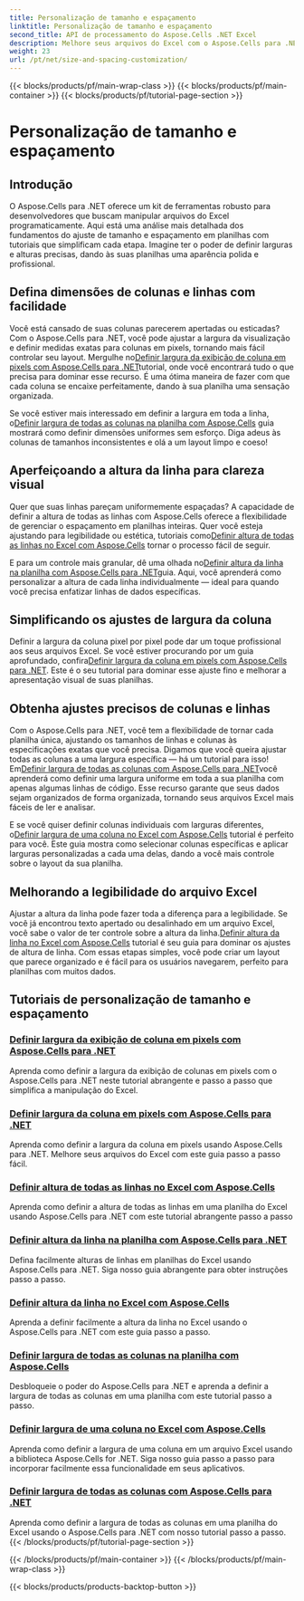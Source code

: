 ```yaml
---
title: Personalização de tamanho e espaçamento
linktitle: Personalização de tamanho e espaçamento
second_title: API de processamento do Aspose.Cells .NET Excel
description: Melhore seus arquivos do Excel com o Aspose.Cells para .NET. Descubra tutoriais fáceis de seguir para personalizar tamanho e espaçamento, definindo larguras de colunas e alturas de linhas sem esforço.
weight: 23
url: /pt/net/size-and-spacing-customization/
---
```


{{< blocks/products/pf/main-wrap-class >}}
{{< blocks/products/pf/main-container >}}
{{< blocks/products/pf/tutorial-page-section >}}

# Personalização de tamanho e espaçamento

## Introdução

O Aspose.Cells para .NET oferece um kit de ferramentas robusto para desenvolvedores que buscam manipular arquivos do Excel programaticamente. Aqui está uma análise mais detalhada dos fundamentos do ajuste de tamanho e espaçamento em planilhas com tutoriais que simplificam cada etapa. Imagine ter o poder de definir larguras e alturas precisas, dando às suas planilhas uma aparência polida e profissional.

## Defina dimensões de colunas e linhas com facilidade

 Você está cansado de suas colunas parecerem apertadas ou esticadas? Com o Aspose.Cells para .NET, você pode ajustar a largura da visualização e definir medidas exatas para colunas em pixels, tornando mais fácil controlar seu layout. Mergulhe no[Definir largura da exibição de coluna em pixels com Aspose.Cells para .NET](./setting-column-view-width/)tutorial, onde você encontrará tudo o que precisa para dominar esse recurso. É uma ótima maneira de fazer com que cada coluna se encaixe perfeitamente, dando à sua planilha uma sensação organizada.

 Se você estiver mais interessado em definir a largura em toda a linha, o[Definir largura de todas as colunas na planilha com Aspose.Cells](./setting-width-of-all-columns-in-worksheet/) guia mostrará como definir dimensões uniformes sem esforço. Diga adeus às colunas de tamanhos inconsistentes e olá a um layout limpo e coeso!

## Aperfeiçoando a altura da linha para clareza visual

 Quer que suas linhas pareçam uniformemente espaçadas? A capacidade de definir a altura de todas as linhas com Aspose.Cells oferece a flexibilidade de gerenciar o espaçamento em planilhas inteiras. Quer você esteja ajustando para legibilidade ou estética, tutoriais como[Definir altura de todas as linhas no Excel com Aspose.Cells](./setting-height-of-all-rows/) tornar o processo fácil de seguir.

 E para um controle mais granular, dê uma olhada no[Definir altura da linha na planilha com Aspose.Cells para .NET](./setting-height-of-all-rows-in-worksheet/)guia. Aqui, você aprenderá como personalizar a altura de cada linha individualmente — ideal para quando você precisa enfatizar linhas de dados específicas.

## Simplificando os ajustes de largura da coluna

 Definir a largura da coluna pixel por pixel pode dar um toque profissional aos seus arquivos Excel. Se você estiver procurando por um guia aprofundado, confira[Definir largura da coluna em pixels com Aspose.Cells para .NET](./setting-column-width/). Este é o seu tutorial para dominar esse ajuste fino e melhorar a apresentação visual de suas planilhas.

## Obtenha ajustes precisos de colunas e linhas

 Com o Aspose.Cells para .NET, você tem a flexibilidade de tornar cada planilha única, ajustando os tamanhos de linhas e colunas às especificações exatas que você precisa. Digamos que você queira ajustar todas as colunas a uma largura específica — há um tutorial para isso! Em[Definir largura de todas as colunas com Aspose.Cells para .NET](./setting-width-of-all-columns/)você aprenderá como definir uma largura uniforme em toda a sua planilha com apenas algumas linhas de código. Esse recurso garante que seus dados sejam organizados de forma organizada, tornando seus arquivos Excel mais fáceis de ler e analisar.

 E se você quiser definir colunas individuais com larguras diferentes, o[Definir largura de uma coluna no Excel com Aspose.Cells](./setting-width-of-column/) tutorial é perfeito para você. Este guia mostra como selecionar colunas específicas e aplicar larguras personalizadas a cada uma delas, dando a você mais controle sobre o layout da sua planilha. 

## Melhorando a legibilidade do arquivo Excel

 Ajustar a altura da linha pode fazer toda a diferença para a legibilidade. Se você já encontrou texto apertado ou desalinhado em um arquivo Excel, você sabe o valor de ter controle sobre a altura da linha.[Definir altura da linha no Excel com Aspose.Cells](./setting-height-of-row/) tutorial é seu guia para dominar os ajustes de altura de linha. Com essas etapas simples, você pode criar um layout que parece organizado e é fácil para os usuários navegarem, perfeito para planilhas com muitos dados.

## Tutoriais de personalização de tamanho e espaçamento
### [Definir largura da exibição de coluna em pixels com Aspose.Cells para .NET](./setting-column-view-width/)
Aprenda como definir a largura da exibição de colunas em pixels com o Aspose.Cells para .NET neste tutorial abrangente e passo a passo que simplifica a manipulação do Excel.
### [Definir largura da coluna em pixels com Aspose.Cells para .NET](./setting-column-width/)
Aprenda como definir a largura da coluna em pixels usando Aspose.Cells para .NET. Melhore seus arquivos do Excel com este guia passo a passo fácil.
### [Definir altura de todas as linhas no Excel com Aspose.Cells](./setting-height-of-all-rows/)
Aprenda como definir a altura de todas as linhas em uma planilha do Excel usando Aspose.Cells para .NET com este tutorial abrangente passo a passo
### [Definir altura da linha na planilha com Aspose.Cells para .NET](./setting-height-of-all-rows-in-worksheet/)
Defina facilmente alturas de linhas em planilhas do Excel usando Aspose.Cells para .NET. Siga nosso guia abrangente para obter instruções passo a passo.
### [Definir altura da linha no Excel com Aspose.Cells](./setting-height-of-row/)
Aprenda a definir facilmente a altura da linha no Excel usando o Aspose.Cells para .NET com este guia passo a passo.
### [Definir largura de todas as colunas na planilha com Aspose.Cells](./setting-width-of-all-columns-in-worksheet/)
Desbloqueie o poder do Aspose.Cells para .NET e aprenda a definir a largura de todas as colunas em uma planilha com este tutorial passo a passo.
### [Definir largura de uma coluna no Excel com Aspose.Cells](./setting-width-of-column/)
Aprenda como definir a largura de uma coluna em um arquivo Excel usando a biblioteca Aspose.Cells for .NET. Siga nosso guia passo a passo para incorporar facilmente essa funcionalidade em seus aplicativos.
### [Definir largura de todas as colunas com Aspose.Cells para .NET](./setting-width-of-all-columns/)
Aprenda como definir a largura de todas as colunas em uma planilha do Excel usando o Aspose.Cells para .NET com nosso tutorial passo a passo.
{{< /blocks/products/pf/tutorial-page-section >}}

{{< /blocks/products/pf/main-container >}}
{{< /blocks/products/pf/main-wrap-class >}}

{{< blocks/products/products-backtop-button >}}
